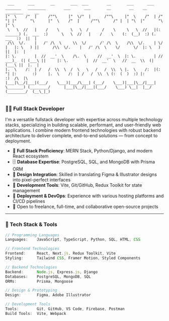 ```
 ___      ___       __       ___  ___        __       ___      ___   _______   ________        ___      ___       __        __    __    ________     __     
|"  \    /"  |     /""\     |"  \/"  |      /""\     |"  \    /"  | /"     "| |"      "\      |"  \    /"  |     /""\      /" |  | "\  |"      "\   |" \    
 \   \  //   |    /    \     \   \  /      /    \     \   \  //   |(: ______) (.  ___  :)      \   \  //   |    /    \    (:  (__)  :) (.  ___  :)  ||  |   
 /\\  \/.    |   /' /\  \     \\  \/      /' /\  \    /\\  \/.    | \/    |   |: \   ) ||      /\\  \/.    |   /' /\  \    \/      \/  |: \   ) ||  |:  |   
|: \.        |  //  __'  \    /\.  \     //  __'  \  |: \.        | // ___)_  (| (___\ ||     |: \.        |  //  __'  \   //  __  \\  (| (___\ ||  |.  |   
|.  \    /:  | /   /  \\  \  /  \   \   /   /  \\  \ |.  \    /:  |(:      "| |:       :)     |.  \    /:  | /   /  \\  \ (:  (  )  :) |:       :)  /\  |\  
|___|\__/|___|(___/    \___)|___/\___| (___/    \___)|___|\__/|___| \_______) (________/      |___|\__/|___|(___/    \___) \__|  |__/  (________/  (__\_|_) 
                                                                                                                                                            
```
                                                                                               

### 👨‍💻 Full Stack Developer

I'm a versatile fullstack developer with expertise across multiple technology stacks, specializing in building scalable, performant, and user-friendly web applications. I combine modern frontend technologies with robust backend architecture to deliver complete, end-to-end solutions — from concept to deployment.

- 🎯 **Full Stack Proficiency**: MERN Stack, Python/Django, and modern React ecosystem
- 🗄️ **Database Expertise**: PostgreSQL, SQL, and MongoDB with Prisma ORM
- 🎨 **Design Integration**: Skilled in translating Figma & Illustrator designs into pixel-perfect interfaces
- 🔧 **Development Tools**: Vite, Git/GitHub, Redux Toolkit for state management
- 🚀 **Deployment & DevOps**: Experience with various hosting platforms and CI/CD pipelines
- 🤝 Open to freelance, full-time, and collaborative open-source projects

---

### 💼 Tech Stack & Tools

```ts
// Programming Languages
Languages:    JavaScript, TypeScript, Python, SQL, HTML, CSS

// Frontend Technologies
Frontend:     React, Next.js, Redux Toolkit, Vite
Styling:      Tailwind CSS, Framer Motion, Styled Components

// Backend Technologies
Backend:      Node.js, Express.js, Django
Databases:    PostgreSQL, MongoDB, SQL
ORMs:         Prisma, Mongoose

// Design & Prototyping
Design:       Figma, Adobe Illustrator

// Development Tools
Tools:        Git, GitHub, VS Code, Firebase, Postman
Build Tools:  Vite, Webpack
